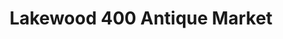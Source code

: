 ---
title: "Lakewood 400 Antique Market"
url: /cumming/lakewood-400-antique-market/
shop: Antiquitäten
---